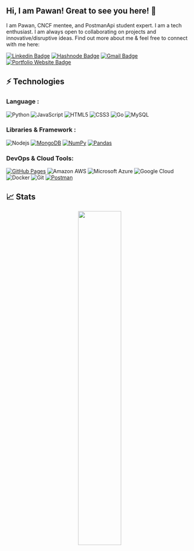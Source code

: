 ## Hi, I am Pawan! Great to see you here! 👋

I am Pawan, CNCF mentee, and PostmanApi student expert. I am a tech enthusiast. I am always open to collaborating on projects and innovative/disruptive ideas. Find out more about me & feel free to connect with me here:

[![Linkedin Badge](https://img.shields.io/badge/-pawan-blue?style=flat-square&logo=Linkedin&logoColor=white&link=https://https://www.linkedin.com/in/pawan-s/)](https://www.linkedin.com/in/pawan-s/)
[![Hashnode Badge](https://img.shields.io/badge/-@pawan-1F51FF?style=flat-square&labelColor=1F51FF&logo=Hashnode&link=https://pawanblog.hashnode.dev/)](https://pawanblog.hashnode.dev/)
[![Gmail Badge](https://img.shields.io/badge/-spavandsp@gmail.com-c14438?style=flat-square&logo=Gmail&logoColor=white&link=mailto:spavandsp@gmail.com)](mailto:spavandsp@gmail.com)
[![Portfolio Website Badge](https://img.shields.io/badge/-Portfolio-black?style=flat-square&logo=BioLink&logoColor=white&link=https:/pawans.bio.link/)](https://pawans.bio.link/)

<!--[![Pawan github activity graph](https://github-readme-activity-graph.vercel.app/graph?username=spawan02&bg_color=0f2d3d&color=1cadfb&line=1cadfb&point=1cadfb&area=true&hide_border=true)](https://github.com/ashutosh00710/github-readme-activity-graph)
-->
## ⚡ Technologies

### Language :
![Python](https://img.shields.io/badge/-Python-black?style=flat-square&logo=Python)
![JavaScript](https://img.shields.io/badge/-JavaScript-black?style=flat-square&logo=javascript)
![HTML5](https://img.shields.io/badge/-HTML5-E34F26?style=flat-square&logo=html5&logoColor=white)
![CSS3](https://img.shields.io/badge/-CSS3-1572B6?style=flat-square&logo=css3)
![Go](https://img.shields.io/badge/-go-007ACC?style=flat-square&logo=go)
![MySQL](https://img.shields.io/badge/-MySQL-black?style=flat-square&logo=mysql)

### Libraries & Framework :

![Nodejs](https://img.shields.io/badge/-Nodejs-black?style=flat-square&logo=Node.js)
<a href="#"><img alt="MongoDB" src ="https://img.shields.io/badge/MongoDB-%234ea94b.svg?logo=mongodb&logoColor=white"></a>
<a href="#"><img alt="NumPy" src="https://img.shields.io/badge/Numpy%20-%23013243.svg?logo=numpy&logoColor=white"></a>
<a href="#"><img alt="Pandas" src="https://img.shields.io/badge/Pandas%20-%23150458.svg?logo=pandas&logoColor=white"></a>

### DevOps & Cloud Tools:

<a href="#"><img alt="GitHub Pages" src="https://img.shields.io/badge/GitHub%20Pages-%23327FC7.svg?logo=github&logoColor=white"></a>
![Amazon AWS](https://img.shields.io/badge/Amazon%20AWS-232F3E?style=flat-square&logo=amazon-aws)
![Microsoft Azure](https://img.shields.io/badge/Microsoft%20Azure-232F7E?style=flat-square&logo=microsoft-azure)
![Google Cloud](https://img.shields.io/badge/Google%20Cloud-black?style=flat-square&logo=google-cloud)
![Docker](https://img.shields.io/badge/-Docker-black?style=flat-square&logo=docker)
![Git](https://img.shields.io/badge/-Git-black?style=flat-square&logo=git)
<a href="#"><img alt="Postman" src="https://img.shields.io/badge/Postman-FF6C37?logo=postman&logoColor=white"></a>



## 📈 Stats
<p align="center">
  <img width="48%" src="https://github-readme-streak-stats.herokuapp.com/?user=spawan02&theme=tokyonight" />
</p>
<!--
**spawan02/spawan02** is a ✨ _special_ ✨ repository because its `README.md` (this file) appears on your GitHub profile.

Here are some ideas to get you started:

- 🔭 I’m currently working on ...
- 🌱 I’m currently learning ...
- 👯 I’m looking to collaborate on ...
- 🤔 I’m looking for help with ...
- 💬 Ask me about ...
- 📫 How to reach me: ...
- 😄 Pronouns: ...
- ⚡ Fun fact: ...
-->
